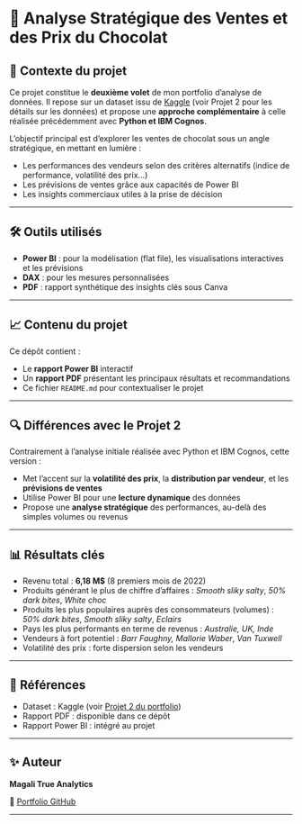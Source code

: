 <h1> 🍫 Analyse Stratégique des Ventes et des Prix du Chocolat </h1>

## 📌 Contexte du projet

Ce projet constitue le **deuxième volet** de mon portfolio d’analyse de données. Il repose sur un dataset issu de [Kaggle](https://www.kaggle.com/) (voir Projet 2 pour les détails sur les données) et propose une **approche complémentaire** à celle réalisée précédemment avec **Python et IBM Cognos**.

L’objectif principal est d’explorer les ventes de chocolat sous un angle stratégique, en mettant en lumière :
- Les performances des vendeurs selon des critères alternatifs (indice de performance, volatilité des prix…)
- Les prévisions de ventes grâce aux capacités de Power BI
- Les insights commerciaux utiles à la prise de décision

---

## 🛠️ Outils utilisés

- **Power BI** : pour la modélisation (flat file), les visualisations interactives et les prévisions
- **DAX** : pour les mesures personnalisées
- **PDF** : rapport synthétique des insights clés sous Canva

---

## 📈 Contenu du projet

Ce dépôt contient :
- Le **rapport Power BI** interactif
- Un **rapport PDF** présentant les principaux résultats et recommandations
- Ce fichier `README.md` pour contextualiser le projet

---

## 🔍 Différences avec le Projet 2

Contrairement à l’analyse initiale réalisée avec Python et IBM Cognos, cette version :
- Met l’accent sur la **volatilité des prix**, la **distribution par vendeur**, et les **prévisions de ventes**
- Utilise Power BI pour une **lecture dynamique** des données
- Propose une **analyse stratégique** des performances, au-delà des simples volumes ou revenus

---

## 📊 Résultats clés

- Revenu total : **6,18 M$** (8 premiers mois de 2022)
- Produits générant le plus de chiffre d’affaires : _Smooth sliky salty_, _50% dark bites_, _White choc_
- Produits les plus populaires auprès des consommateurs (volumes) : _50% dark bites_, _Smooth sliky salty_, _Eclairs_
- Pays les plus performants en terme de revenus : _Australie, UK, Inde_
- Vendeurs à fort potentiel : _Barr Faughny, Mallorie Waber_, _Van Tuxwell_
- Volatilité des prix : forte dispersion selon les vendeurs

---

## 📁 Références

- Dataset : Kaggle (voir [Projet 2 du portfolio](https://github.com/MagaliTrueAnalytics/Portfolio/tree/main/Projet2))
- Rapport PDF : disponible dans ce dépôt
- Rapport Power BI : intégré au projet

---

## ✨ Auteur

**Magali True Analytics**  

🔗 [Portfolio GitHub](https://github.com/MagaliTrueAnalytics/Portfolio)

---


